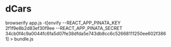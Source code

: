 # dCars

browserify app.js -t[envify --REACT_APP_PINATA_KEY 2f1f9e8b2d83ef30f9ee --REACT_APP_PINATA_SECRET 34cb0f4c9a0044fc6fa5d07fe38dfda5e743db8cc6c52668111250ee602f3861] > bundle.js